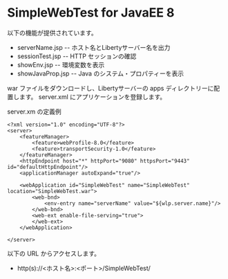 # SimpleWebTest for JavaEE 8

以下の機能が提供されています。

* serverName.jsp -- ホスト名とLibertyサーバー名を出力
* sessionTest.jsp -- HTTP セッションの確認
* showEnv.jsp -- 環境変数を表示
* showJavaProp.jsp -- Java のシステム・プロパティーを表示

war ファイルをダウンロードし、Libertyサーバーの apps ディレクトリーに配置します。
server.xml にアプリケーションを登録します。

server.xm の定義例

    <?xml version="1.0" encoding="UTF-8"?>
    <server>
        <featureManager>
            <feature>webProfile-8.0</feature>
            <feature>transportSecurity-1.0</feature>
        </featureManager>
        <httpEndpoint host="*" httpPort="9080" httpsPort="9443" id="defaultHttpEndpoint"/>
        <applicationManager autoExpand="true"/>
        
        <webApplication id="SimpleWebTest" name="SimpleWebTest" location="SimpleWebTest.war">
            <web-bnd>
                <env-entry name="serverName" value="${wlp.server.name}"/>
            </web-bnd>
            <web-ext enable-file-serving="true">
            </web-ext>
        </webApplication>
        
    </server>

以下の URL からアクセスします。
* http(s)://<ホスト名>:<ポート>/SimpleWebTest/

